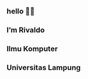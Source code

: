 ### hello 👋🔭 
### I’m Rivaldo
### Ilmu Komputer
### Universitas Lampung 

<!--
**Rivaldo2117051054/Rivaldo2117051054** is a ✨ _special_ ✨ repository because its `README.md` (this file) appears on your GitHub profile.

Here are some ideas to get you started:
- I am a student of Lampung University 2021
- 🔭 I’m currently working on ...
- 🌱 I’m currently learning ...
- 👯 I’m looking to collaborate on ...
- 🤔 I’m looking for help with ...
- 💬 Ask me about ...
- 📫 How to reach me: ...
- 😄 Pronouns: ...
- ⚡ Fun fact: ...
-->
